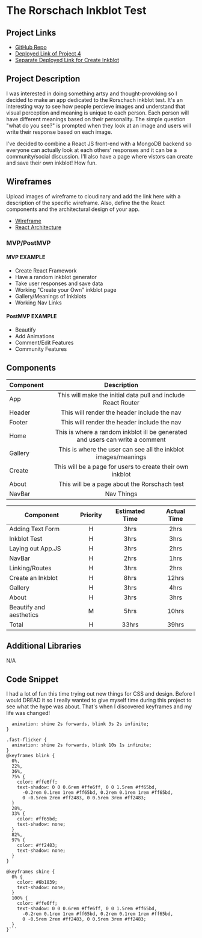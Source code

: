 # The Rorschach Inkblot Test

## Project Links

- [GitHub Repo](https://git.generalassemb.ly/tiffanysfong/project-4)
- [Deployed Link of Project 4](https://tsfong.github.io/project4/#/)
- [Separate Deployed Link for Create Inkblot](https://tsfong.github.io/create-inkblot/)

## Project Description

I was interested in doing something artsy and thought-provoking so I decided to make an app dedicated to the Rorschach inkblot test. It's an interesting way to see how people percieve images and understand that visual perception and meaning is unique to each person. Each person will have different meanings based on their personality. The simple question "what do you see?" is prompted when they look at an image and users will write their response based on each image.

I've decided to combine a React JS front-end with a MongoDB backend so everyone can actually look at each others' responses and it can be a community/social discussion. I'll also have a page where vistors can create and save their own inkblot! How fun.

## Wireframes

Upload images of wireframe to cloudinary and add the link here with a description of the specific wireframe. Also, define the the React components and the architectural design of your app.

- [Wireframe](https://imgur.com/guZpe5O)
- [React Architecture](https://imgur.com/ibe42nV)


### MVP/PostMVP

#### MVP EXAMPLE
- Create React Framework
- Have a random inkblot generator
- Take user responses and save data
- Working "Create your Own" inkblot page
- Gallery/Meanings of Inkblots
- Working Nav Links


#### PostMVP EXAMPLE
- Beautify
- Add Animations
- Comment/Edit Features
- Community Features

## Components


| Component | Description | 
| --- | :---: |  
| App | This will make the initial data pull and include React Router| 
| Header | This will render the header include the nav | 
| Footer | This will render the header include the nav | 
| Home | This is where a random inkblot ill be generated and users can write a comment | 
| Gallery | This is where the user can see all the inkblot images/meanings |
| Create | This will be a page for users to create their own inkblot |
| About | This will be a page about the Rorschach test |
| NavBar | Nav Things


| Component | Priority | Estimated Time | Actual Time |
| --- | :---: | :---: |  :---: |
| Adding Text Form | H | 3hrs| 2hrs |
| Inkblot Test | H | 3hrs| 3hrs |
| Laying out App.JS | H | 3hrs | 2hrs |
| NavBar | H | 2hrs |  1hrs |
| Linking/Routes | H | 3hrs | 2hrs |
| Create an Inkblot | H | 8hrs |  12hrs |
| Gallery | H | 3hrs |  4hrs |
| About | H | 3hrs |  3hrs |
| Beautify and aesthetics | M | 5hrs | 10hrs |
| Total | H | 33hrs| 39hrs |

## Additional Libraries
N/A
## Code Snippet

I had a lot of fun this time trying out new things for CSS and design. Before I would DREAD it so I really wanted to give myself time during this project to see what the hype was about. That's when I discovered keyframes and my life was changed!

```.flicker {
  animation: shine 2s forwards, blink 3s 2s infinite;
}

.fast-flicker {
  animation: shine 2s forwards, blink 10s 1s infinite;
}
@keyframes blink {
  0%,
  22%,
  36%,
  75% {
    color: #ffe6ff;
    text-shadow: 0 0 0.6rem #ffe6ff, 0 0 1.5rem #ff65bd,
      -0.2rem 0.1rem 1rem #ff65bd, 0.2rem 0.1rem 1rem #ff65bd,
      0 -0.5rem 2rem #ff2483, 0 0.5rem 3rem #ff2483;
  }
  28%,
  33% {
    color: #ff65bd;
    text-shadow: none;
  }
  82%,
  97% {
    color: #ff2483;
    text-shadow: none;
  }
}

@keyframes shine {
  0% {
    color: #6b1839;
    text-shadow: none;
  }
  100% {
    color: #ffe6ff;
    text-shadow: 0 0 0.6rem #ffe6ff, 0 0 1.5rem #ff65bd,
      -0.2rem 0.1rem 1rem #ff65bd, 0.2rem 0.1rem 1rem #ff65bd,
      0 -0.5rem 2rem #ff2483, 0 0.5rem 3rem #ff2483;
  }
}```